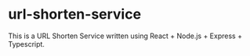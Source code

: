 # url-shorten-service

This is a URL Shorten Service written using React + Node.js + Express + Typescript.
